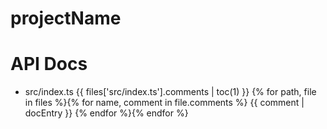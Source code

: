 # projectName

# API Docs

- src/index.ts
{{ files['src/index.ts'].comments | toc(1) }}
{% for path, file in files %}{% for name, comment in file.comments %}
{{ comment | docEntry }}
{% endfor %}{% endfor %}
